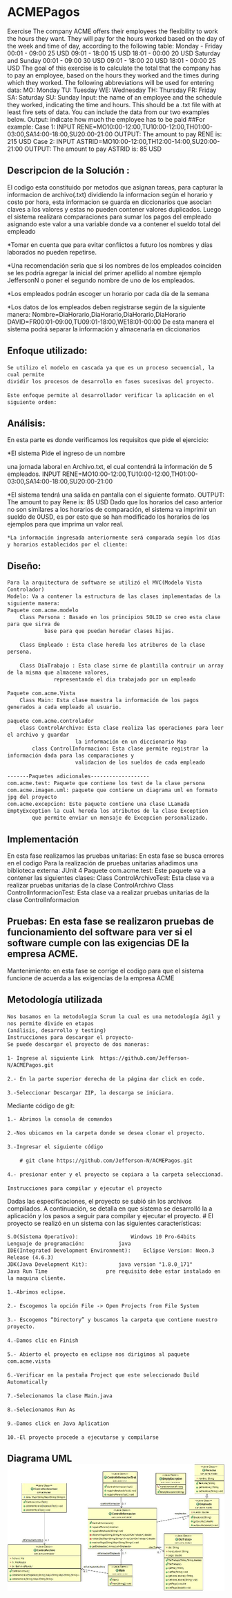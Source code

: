 # ACMEPagos
Exercise
The company ACME offers their employees the flexibility to work the hours they want. They will pay for 
the hours worked based on the day of the week and time of day, according to the following table:
Monday - Friday
00:01 - 09:00 25 USD
09:01 - 18:00 15 USD
18:01 - 00:00 20 USD
Saturday and Sunday
00:01 - 09:00 30 USD
09:01 - 18:00 20 USD
18:01 - 00:00 25 USD
The goal of this exercise is to calculate the total that the company has to pay an employee, based on 
the hours they worked and the times during which they worked. The following abbreviations will be used 
for entering data:
MO: Monday
TU: Tuesday
WE: Wednesday
TH: Thursday
FR: Friday
SA: Saturday
SU: Sunday
Input: the name of an employee and the schedule they worked, indicating the time and hours. This should 
be a .txt file with at least five sets of data. You can include the data from our two examples below.
Output: indicate how much the employee has to be paid
##For example:
Case 1:
INPUT
RENE=MO10:00-12:00,TU10:00-12:00,TH01:00-03:00,SA14:00-18:00,SU20:00-21:00
OUTPUT:
The amount to pay RENE is: 215 USD
Case 2:
INPUT
ASTRID=MO10:00-12:00,TH12:00-14:00,SU20:00-21:00
OUTPUT:
The amount to pay ASTRID is: 85 USD

## Descripcion de la Solución :
El codigo esta constituido por metodos que asignan tareas, para capturar la informacion de archivo(.txt)
dividiendo la informacion según el horario y costo por hora, esta informacion se guarda en diccionarios que asocian claves 
a los valores y estas no pueden contener valores duplicados.
Luego el sistema realizara comparaciones para sumar los pagos del empleado asignando este valor a una 
variable donde va a contener el sueldo total del empleado

*Tomar en cuenta que para evitar conflictos a futuro los nombres y días laborados no pueden repetirse.

*Una recomendación seria que si los nombres de los empleados coinciden se les podría agregar la inicial del primer apellido al nombre
ejemplo JeffersonN o poner el segundo nombre de uno de los empleados.

*Los empleados podrán escoger un horario por cada día de la semana
	
*Los datos de los empleados deben registrarse según de la siguiente manera:
	Nombre=DiaHorario,DiaHorario,DiaHorario,DiaHorario
	DAVID=FR00:01-09:00,TU09:01-18:00,WE18:01-00:00
De esta manera el sistema podrá separar la información y almacenarla en diccionarios

## 	Enfoque utilizado:
	Se utilizo el modelo en cascada ya que es un proceso secuencial, la cual permite
	dividir los procesos de desarrollo en fases sucesivas del proyecto.
	
	Este enfoque permite al desarrollador verificar la aplicación en el siguiente orden:

##   	Análisis: 
En esta parte es donde verificamos los requisitos que pide el ejercicio:

*El sistema Pide el ingreso de un nombre 

  una jornada laboral en Archivo.txt, el cual contendrá la información
  de 5 empleados.
  INPUT
  RENE=MO10:00-12:00,TU10:00-12:00,TH01:00-03:00,SA14:00-18:00,SU20:00-21:00

*El sistema tendrá una salida en pantalla con el siguiente formato.
	  OUTPUT:
	   The amount to pay Rene is: 85 USD
	  Dado que los horarios del caso anterior no son similares a los horarios de comparación,
	  el sistema va imprimir un sueldo de 0USD, es por esto que se han modificado los horarios
	  de los ejemplos para que imprima un valor real.

	*La información ingresada anteriormente será comparada según los días y horarios establecidos por el cliente:
		
## 	Diseño:
	Para la arquitectura de software se utilizó el MVC(Modelo Vista Controlador)
	Modelo: Va a contener la estructura de las clases implementadas de la siguiente manera:
	Paquete com.acme.modelo
		Class Persona : Basado en los principios SOLID se creo esta clase para que sirva de 
				base para que puedan heredar clases hijas.

		Class Empleado : Esta clase hereda los atriburos de la clase persona.

		Class DiaTrabajo : Esta clase sirne de plantilla contruir un array de la misma que almacene valores,
				   representando el dia trabajado por un empleado
	
	Paquete com.acme.Vista
		Class Main: Esta clase muestra la información de los pagos generados a cada empleado al usuario.
		
	paquete com.acme.controlador
		class ControlArchivo: Esta clase realiza las operaciones para leer el archivo y guardar 
					      la información en un diccionario Map
			class ControlInformacion: Esta clase permite registrar la información dada para las comparaciones y 
						  validacion de los sueldos de cada empleado
		 
	-------Paquetes adicionales-------------------
	com.acme.test: Paquete que contiene los test de la clase persona
	com.acme.imagen.uml: paquete que contiene un diagrama uml en formato jpg del proyecto
	com.acme.excepcion: Este paquete contiene una clase LLamada EmptyException la cual hereda los atributos de la clase Exception
			que permite enviar un mensaje de Excepcion personalizado.
##	   Implementación	
En esta fase realizamos las pruebas unitarias:
En esta fase se busca errores en el codigo
	Para la realización de pruebas unitarias añadimos una biblioteca externa:
	JUnit 4
	Paquete com.acme.test: Este paquete va a contener las siguientes clases:
		Class ControlArchivoTest: Esta clase va a realizar pruebas unitarias de la clase ControlArchivo
		Class ControlInformacionTest: Esta clase va a realizar pruebas unitarias de la clase ControlInformacion

##   Pruebas: En esta fase se realizaron pruebas de funcionamiento del software para ver si el software cumple con las exigencias DE la	 	    empresa ACME.
		
Mantenimiento: en esta fase se corrige el codigo para que el sistema funcione de acuerda a las exigencias de la empresa ACME		
		
## Metodología utilizada 

	Nos basamos en la metodología Scrum la cual es una metodología ágil y nos permite divide en etapas 
	(análisis, desarrollo y testing)
	Instrucciones para descargar el proyecto-
	Se puede descargar el proyecto de dos maneras:

	1- Ingrese al siguiente Link  https://github.com/Jefferson-N/ACMEPagos.git 

	2.- En la parte superior derecha de la página dar click en code.

	3.-Seleccionar Descargar ZIP, la descarga se iniciara.


Mediante código de git:

	1.- Abrimos la consola de comandos 

	2.-Nos ubicamos en la carpeta donde se desea clonar el proyecto.

	3.-Ingresar el siguiente código

		# git clone https://github.com/Jefferson-N/ACMEPagos.git 

	4.- presionar enter y el proyecto se copiara a la carpeta seleccionad.
	
	Instrucciones para compilar y ejecutar el proyecto
 Dadas las especificaciones, el proyecto se subió sin los archivos compilados.
A continuación, se detalla en que sistema se desarrolló la a aplicación y los pasos a seguir para compilar y ejecutar el proyecto. 
	# El proyecto se realizó en un sistema con las siguientes características:
	
	S.O(Sistema Operativo):			        Windows 10 Pro-64bits
	Lenguaje de programación: 			java
	IDE(Integrated Development Environment):	Eclipse Version: Neon.3 Release (4.6.3)
	JDK(Java Development Kit):			java version "1.8.0_171"
	Java Run Time 					pre requisito debe estar instalado en la maquina cliente.
	
	1.-Abrimos eclipse.

	2.- Escogemos la opción File -> Open Projects from File System
	
	3.- Escogemos “Directory” y buscamos la carpeta que contiene nuestro proyecto.

	4.-Damos clic en Finish

	5.- Abierto el proyecto en eclipse nos dirigimos al paquete com.acme.vista
	
	6.-Verificar en la pestaña Project que este seleccionado Build Automatically
	
	7.-Selecionamos la clase Main.java
	
	8.-Selecionamos Run As

	9.-Damos click en Java Aplication

	10.-El proyecto procede a ejecutarse y compilarse

## Diagrama UML   ![Alt Diagrama UML](https://github.com/Jefferson-N/ACMEPagos/blob/master/src/com/acme/imagen/uml/ACMEPagosUML.jpg)
